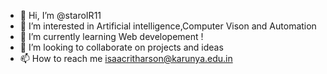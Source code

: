 - 👋 Hi, I’m @staroIR11
- 👀 I’m interested in Artificial intelligence,Computer Vison and Automation
- 🌱 I’m currently learning Web developement !
- 💞️ I’m looking to collaborate on projects and ideas
- 📫 How to reach me isaacritharson@karunya.edu.in

<!---
staroIR11/staroIR11 is a ✨ special ✨ repository because its `README.md` (this file) appears on your GitHub profile.
You can click the Preview link to take a look at your changes.
--->
